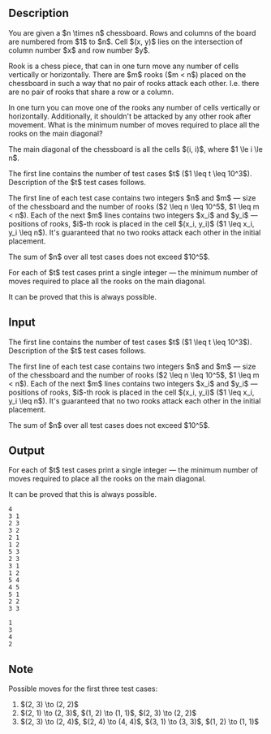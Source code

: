 ## Description

<div><p>You are given a $n \times n$ chessboard. Rows and columns of the board are numbered from $1$ to $n$. Cell $(x, y)$ lies on the intersection of column number $x$ and row number $y$.</p><p>Rook is a chess piece, that can in one turn move any number of cells vertically or horizontally. There are $m$ rooks ($m &lt; n$) placed on the chessboard in such a way that no pair of rooks attack each other. I.e. there are no pair of rooks that share a row or a column.</p><p>In one turn you can move one of the rooks any number of cells vertically or horizontally. Additionally, it shouldn't be attacked by any other rook after movement. What is the minimum number of moves required to place all the rooks on the main diagonal?</p><p>The main diagonal of the chessboard is all the cells $(i, i)$, where $1 \le i \le n$.</p></div><div class="input-specification"><p>The first line contains the number of test cases $t$ ($1 \leq t \leq 10^3$). Description of the $t$ test cases follows.</p><p>The first line of each test case contains two integers $n$ and $m$&nbsp;— size of the chessboard and the number of rooks ($2 \leq n \leq 10^5$, $1 \leq m &lt; n$). Each of the next $m$ lines contains two integers $x_i$ and $y_i$&nbsp;— positions of rooks, $i$-th rook is placed in the cell $(x_i, y_i)$ ($1 \leq x_i, y_i \leq n$). It's guaranteed that no two rooks attack each other in the initial placement.</p><p>The sum of $n$ over all test cases does not exceed $10^5$.</p></div><div class="output-specification"><p>For each of $t$ test cases print a single integer&nbsp;— the minimum number of moves required to place all the rooks on the main diagonal.</p><p>It can be proved that this is always possible.</p></div>

## Input

<p>The first line contains the number of test cases $t$ ($1 \leq t \leq 10^3$). Description of the $t$ test cases follows.</p><p>The first line of each test case contains two integers $n$ and $m$&nbsp;— size of the chessboard and the number of rooks ($2 \leq n \leq 10^5$, $1 \leq m &lt; n$). Each of the next $m$ lines contains two integers $x_i$ and $y_i$&nbsp;— positions of rooks, $i$-th rook is placed in the cell $(x_i, y_i)$ ($1 \leq x_i, y_i \leq n$). It's guaranteed that no two rooks attack each other in the initial placement.</p><p>The sum of $n$ over all test cases does not exceed $10^5$.</p>

## Output

<p>For each of $t$ test cases print a single integer&nbsp;— the minimum number of moves required to place all the rooks on the main diagonal.</p><p>It can be proved that this is always possible.</p>





```input1
4
3 1
2 3
3 2
2 1
1 2
5 3
2 3
3 1
1 2
5 4
4 5
5 1
2 2
3 3
```




```output1
1
3
4
2
```



## Note

<p>Possible moves for the first three test cases:</p><ol> <li> $(2, 3) \to (2, 2)$ </li><li> $(2, 1) \to (2, 3)$, $(1, 2) \to (1, 1)$, $(2, 3) \to (2, 2)$ </li><li> $(2, 3) \to (2, 4)$, $(2, 4) \to (4, 4)$, $(3, 1) \to (3, 3)$, $(1, 2) \to (1, 1)$ </li></ol>
